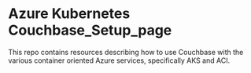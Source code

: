 # Azure Kubernetes Couchbase_Setup_page

This repo contains resources describing how to use Couchbase with the various container oriented Azure services, specifically AKS and ACI.

